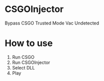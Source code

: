 # CSGOInjector
Bypass CSGO Trusted Mode
Vac Undetected 

# How to use 
1. Run CSGO
2. Run CSGOInjector
3. Select DLL
4. Play
